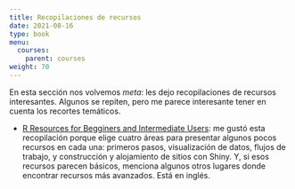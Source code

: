 ```yaml
---
title: Recopilaciones de recursos
date: 2021-08-16
type: book
menu:
  courses:
    parent: courses
weight: 70
---
```


En esta sección nos volvemos <i>meta</i>: les dejo recopilaciones de recursos interesantes. Algunos se repiten, pero me parece interesante tener en cuenta los recortes temáticos.

-   [R Resources for Begginers and Intermediate Users](https://martindevaux.com/2021/01/r_resources_beginners_intermediate/): me gustó esta recopilación porque elige cuatro áreas para presentar algunos pocos recursos en cada una: primeros pasos, visualización de datos, flujos de trabajo, y construcción y alojamiento de sitios con Shiny. Y, si esos recursos parecen básicos, menciona algunos otros lugares donde encontrar recursos más avanzados. Está en inglés.